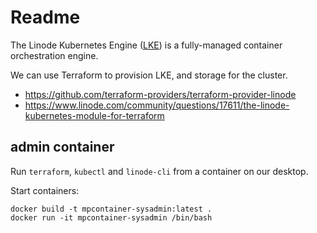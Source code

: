 # Readme

The Linode Kubernetes Engine ([LKE](https://www.linode.com/products/kubernetes/)) is a fully-managed container orchestration engine.

We can use Terraform to provision LKE, and storage for the cluster.

* https://github.com/terraform-providers/terraform-provider-linode
* https://www.linode.com/community/questions/17611/the-linode-kubernetes-module-for-terraform

## admin container

Run `terraform`, `kubectl` and `linode-cli` from a container on our desktop.

Start containers:

```shell
docker build -t mpcontainer-sysadmin:latest .
docker run -it mpcontainer-sysadmin /bin/bash
```